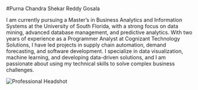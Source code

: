 #Purna Chandra Shekar Reddy Gosala

I am currently pursuing a Master’s in Business Analytics and Information Systems at the University of South Florida, with a strong focus on data mining, advanced database management, and predictive analytics. With two years of experience as a Programmer Analyst at Cognizant Technology Solutions, I have led projects in supply chain automation, demand forecasting, and software development. I specialize in data visualization, machine learning, and developing data-driven solutions, and I am passionate about using my technical skills to solve complex business challenges.

![Professional Headshot](https://example.com/your-image.jpg)